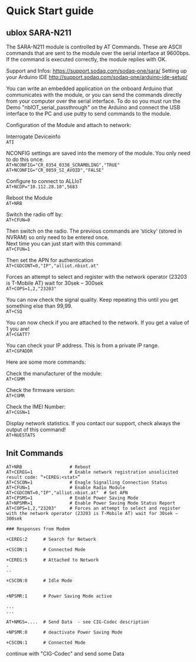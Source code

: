 # Quick Start guide

## ublox SARA-N211

The SARA-N211 module is controlled by AT Commands. These are ASCII commands that are sent to the module over the serial interface at 9600bps. If the command is executed correctly, the module replies with OK.

Support and Infos: https://support.sodaq.com/sodaq-one/sara/
Setting up your Arduino IDE  http://support.sodaq.com/sodaq-one/arduino-ide-setup/

You can write an embedded application on the onboard Arduino that communicates with the module, or you can send the commands directly from your computer over the serial interface. 
To do so you must run the Demo "nbIOT_serial_passthrough" on the Arduino and connect the USB interface to the PC and use putty to send commands to the module.


Configuration of the Module and attach to network:

Interrogate Deviceinfo  
`ATI`

NCONFIG settings are saved into the memory of the module. You only need to do this once.  
`AT+NCONFIG="CR_0354_0338_SCRAMBLING","TRUE"`  
`AT+NCONFIG="CR_0859_SI_AVOID","FALSE"`

Configure to connect to ALLIoT  
`AT+NCDP="10.112.28.10",5683`

Reboot the Module  
`AT+NRB`

Switch the radio off by:  
`AT+CFUN=0`


Then switch on the radio. The previous commands are ‘sticky’ (stored in NVRAM) so only need to be entered once.  
Next time you can just start with this command:  
`AT+CFUN=1`

Then set the APN for authentication  
`AT+CGDCONT=0,"IP","alliot.nbiot.at"`

Forces an attempt to select and register with the network operator (23203 is T-Mobile AT) wait for 30sek – 300sek  
`AT+COPS=1,2,"23203"`

You can now check the signal quality. Keep repeating this until you get something else than 99,99.  
`AT+CSQ`

You can now check if you are attached to the network. If you get a value of 1 you are!  
`AT+CGATT?`

You can check your IP address. This is from a private IP range.  
`AT+CGPADDR`
 
Here are some more commands:  

Check the manufacturer of the module:  
`AT+CGMM`

Check the firmware version:  
`AT+CGMR`

Check the IMEI Number:  
`AT+CGSN=1`

Display network statistics. If you contact our support, check always the output of this command!  
`AT+NUESTATS` 


## Init Commands
```
AT+NRB                  # Reboot 
AT+CEREG=1              # Enable network registration unsolicited result code: “+CEREG:<stat>”
AT+CSCON=1              # Enagle Signalling Connection Status
AT+CFUN=1               # Enable Radio Module
AT+CGDCONT=0,"IP","alliot.nbiot.at"  # Set APN
AT+CPSMS=1              # Enable Power Saving Mode
AT+NPSMR=1              # Enable Power Saving Mode Status Report
AT+COPS=1,2,"23203"     # Forces an attempt to select and register with the network operator (23203 is T-Mobile AT) wait for 30sek – 300sek 

### Responses from Modem

+CEREG:2      # Search for Network

+CSCON:1      # Connected Mode

+CEREG:5      # Attached to Network
.
..

+CSCON:0      # Idle Mode


+NPSMR:1      # Power Saving Mode active

...
...

AT+NMGS=....  # Send Data  - see CIG-Codec description

+NPSMR:0      # deactivate Power Saving Mode

+CSCON:1      # Connected Mode

``` 

continue with "CIG-Codec" and send some Data


